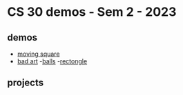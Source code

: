 # CS 30 demos - Sem 2 - 2023

## demos 
- [moving square](moving-square)
- [bad art](Lel-is-missing)
-[balls](balls)
-[rectongle](rectongle)

## projects

